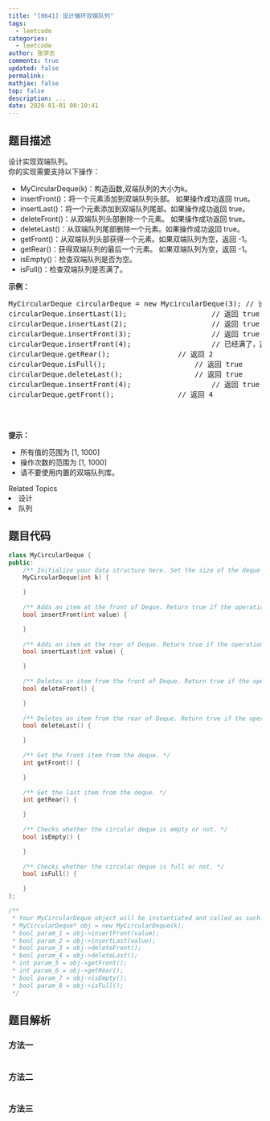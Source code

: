 ```yaml
---
title: "[0641] 设计循环双端队列"
tags:
  - leetcode
categories:
  - leetcode
author: 张学志
comments: true
updated: false
permalink:
mathjax: false
top: false
description: ...
date: 2020-01-01 00:10:41
---
```


## 题目描述

<p>设计实现双端队列。<br>
你的实现需要支持以下操作：</p>

<ul>
	<li>MyCircularDeque(k)：构造函数,双端队列的大小为k。</li>
	<li>insertFront()：将一个元素添加到双端队列头部。 如果操作成功返回 true。</li>
	<li>insertLast()：将一个元素添加到双端队列尾部。如果操作成功返回 true。</li>
	<li>deleteFront()：从双端队列头部删除一个元素。 如果操作成功返回 true。</li>
	<li>deleteLast()：从双端队列尾部删除一个元素。如果操作成功返回 true。</li>
	<li>getFront()：从双端队列头部获得一个元素。如果双端队列为空，返回 -1。</li>
	<li>getRear()：获得双端队列的最后一个元素。&nbsp;如果双端队列为空，返回 -1。</li>
	<li>isEmpty()：检查双端队列是否为空。</li>
	<li>isFull()：检查双端队列是否满了。</li>
</ul>

<p><strong>示例：</strong></p>

<pre>MyCircularDeque circularDeque = new MycircularDeque(3); // 设置容量大小为3
circularDeque.insertLast(1);			        // 返回 true
circularDeque.insertLast(2);			        // 返回 true
circularDeque.insertFront(3);			        // 返回 true
circularDeque.insertFront(4);			        // 已经满了，返回 false
circularDeque.getRear();  				// 返回 2
circularDeque.isFull();				        // 返回 true
circularDeque.deleteLast();			        // 返回 true
circularDeque.insertFront(4);			        // 返回 true
circularDeque.getFront();				// 返回 4
&nbsp;</pre>

<p>&nbsp;</p>

<p><strong>提示：</strong></p>

<ul>
	<li>所有值的范围为 [1, 1000]</li>
	<li>操作次数的范围为 [1, 1000]</li>
	<li>请不要使用内置的双端队列库。</li>
</ul>
<div><div>Related Topics</div><div><li>设计</li><li>队列</li></div></div>

## 题目代码

```cpp
class MyCircularDeque {
public:
    /** Initialize your data structure here. Set the size of the deque to be k. */
    MyCircularDeque(int k) {

    }
    
    /** Adds an item at the front of Deque. Return true if the operation is successful. */
    bool insertFront(int value) {

    }
    
    /** Adds an item at the rear of Deque. Return true if the operation is successful. */
    bool insertLast(int value) {

    }
    
    /** Deletes an item from the front of Deque. Return true if the operation is successful. */
    bool deleteFront() {

    }
    
    /** Deletes an item from the rear of Deque. Return true if the operation is successful. */
    bool deleteLast() {

    }
    
    /** Get the front item from the deque. */
    int getFront() {

    }
    
    /** Get the last item from the deque. */
    int getRear() {

    }
    
    /** Checks whether the circular deque is empty or not. */
    bool isEmpty() {

    }
    
    /** Checks whether the circular deque is full or not. */
    bool isFull() {

    }
};

/**
 * Your MyCircularDeque object will be instantiated and called as such:
 * MyCircularDeque* obj = new MyCircularDeque(k);
 * bool param_1 = obj->insertFront(value);
 * bool param_2 = obj->insertLast(value);
 * bool param_3 = obj->deleteFront();
 * bool param_4 = obj->deleteLast();
 * int param_5 = obj->getFront();
 * int param_6 = obj->getRear();
 * bool param_7 = obj->isEmpty();
 * bool param_8 = obj->isFull();
 */
```

## 题目解析

### 方法一

```cpp

```

### 方法二

```cpp

```

### 方法三

```cpp

```

